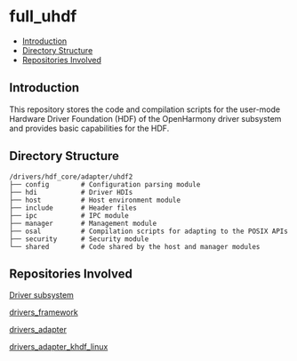 # full\_uhdf<a name="EN-US_TOPIC_0000001138458641"></a>

-   [Introduction](#section11660541593)
-   [Directory Structure](#section161941989596)
-   [Repositories Involved](#section1371113476307)

## Introduction<a name="section11660541593"></a>

This repository stores the code and compilation scripts for the user-mode Hardware Driver Foundation \(HDF\) of the OpenHarmony driver subsystem and provides basic capabilities for the HDF.

## Directory Structure<a name="section161941989596"></a>

```
/drivers/hdf_core/adapter/uhdf2
├── config        # Configuration parsing module
├── hdi           # Driver HDIs
├── host          # Host environment module
├── include       # Header files
├── ipc           # IPC module
├── manager       # Management module
├── osal          # Compilation scripts for adapting to the POSIX APIs
├── security      # Security module
└── shared        # Code shared by the host and manager modules
```

## Repositories Involved<a name="section1371113476307"></a>

[Driver subsystem](https://gitee.com/openharmony/docs/blob/master/en/readme/driver.md)

[drivers\_framework](https://gitee.com/openharmony/drivers_framework/blob/master/README.md)

[drivers\_adapter](https://gitee.com/openharmony/drivers_adapter/blob/master/README.md)

[drivers\_adapter\_khdf\_linux](https://gitee.com/openharmony/drivers_adapter_khdf_linux/blob/master/README.md)

